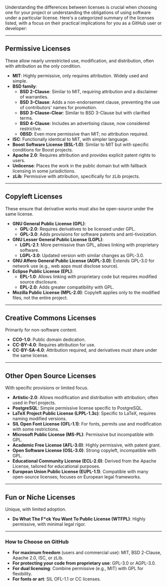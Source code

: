 Understanding the differences between licenses is crucial when choosing one for your project or understanding the obligations of using software under a particular license. Here's a categorized summary of the licenses listed, with a focus on their practical implications for you as a GitHub user or developer:

---

## **Permissive Licenses**
These allow nearly unrestricted use, modification, and distribution, often with attribution as the only condition.

- **MIT**: Highly permissive, only requires attribution. Widely used and simple.
- **BSD family**:
  - **BSD 2-Clause**: Similar to MIT, requiring attribution and a disclaimer of warranties.
  - **BSD 3-Clause**: Adds a non-endorsement clause, preventing the use of contributors' names for promotion.
  - **BSD 3-Clause-Clear**: Similar to BSD 3-Clause but with clarified terms.
  - **BSD 4-Clause**: Includes an advertising clause, now considered restrictive.
  - **0BSD**: Even more permissive than MIT; no attribution required.
- **ISC**: Functionally identical to MIT, with simpler language.
- **Boost Software License (BSL-1.0)**: Similar to MIT but with specific conditions for Boost projects.
- **Apache 2.0**: Requires attribution and provides explicit patent rights to users.
- **Unlicense**: Places the work in the public domain but with fallback licensing in some jurisdictions.
- **zLib**: Permissive with attribution, specifically for zLib projects.

---

## **Copyleft Licenses**
These ensure that derivative works must also be open-source under the same license.

- **GNU General Public License (GPL)**:
  - **GPL-2.0**: Requires derivatives to be licensed under GPL.
  - **GPL-3.0**: Adds provisions for software patents and anti-tivoization.
- **GNU Lesser General Public License (LGPL)**:
  - **LGPL-2.1**: More permissive than GPL, allows linking with proprietary software.
  - **LGPL-3.0**: Updated version with similar changes as GPL-3.0.
- **GNU Affero General Public License (AGPL-3.0)**: Extends GPL-3.0 for network use (e.g., web apps must disclose source).
- **Eclipse Public License (EPL)**:
  - **EPL-1.0**: Allows linking with proprietary code but requires modified source disclosure.
  - **EPL-2.0**: Adds greater compatibility with GPL.
- **Mozilla Public License (MPL-2.0)**: Copyleft applies only to the modified files, not the entire project.

---

## **Creative Commons Licenses**
Primarily for non-software content.

- **CC0-1.0**: Public domain dedication.
- **CC-BY-4.0**: Requires attribution for use.
- **CC-BY-SA-4.0**: Attribution required, and derivatives must share under the same license.

---

## **Other Open Source Licenses**
With specific provisions or limited focus.

- **Artistic-2.0**: Allows modification and distribution with attribution; often used in Perl projects.
- **PostgreSQL**: Simple permissive license specific to PostgreSQL.
- **LaTeX Project Public License (LPPL-1.3c)**: Specific to LaTeX, requires naming modified versions.
- **SIL Open Font License (OFL-1.1)**: For fonts, permits use and modification with some restrictions.
- **Microsoft Public License (MS-PL)**: Permissive but incompatible with GPL.
- **Academic Free License (AFL-3.0)**: Highly permissive, with patent grant.
- **Open Software License (OSL-3.0)**: Strong copyleft, incompatible with GPL.
- **Educational Community License (ECL-2.0)**: Derived from the Apache License, tailored for educational purposes.
- **European Union Public License (EUPL-1.1)**: Compatible with many open-source licenses; focuses on European legal frameworks.

---

## **Fun or Niche Licenses**
Unique, with limited adoption.

- **Do What The F*ck You Want To Public License (WTFPL)**: Highly permissive, with minimal legal rigor.

---

### **How to Choose on GitHub**
- **For maximum freedom** (users and commercial use): MIT, BSD 2-Clause, Apache 2.0, ISC, or zLib.
- **For protecting your code from proprietary use**: GPL-3.0 or AGPL-3.0.
- **For dual licensing**: Combine permissive (e.g., MIT) with GPL for flexibility.
- **For fonts or art**: SIL OFL-1.1 or CC licenses.


